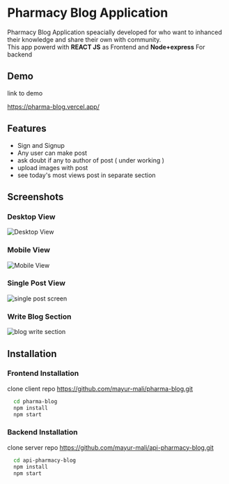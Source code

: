 
# Pharmacy Blog Application

Pharmacy Blog Application speacially developed for who want to inhanced their knowledge and share their own with community.  
This app powerd with **REACT JS** as Frontend and **Node+express** For backend



## Demo

link to demo

https://pharma-blog.vercel.app/
## Features

- Sign and Signup
- Any user can make post  
- ask doubt if any to author of post ( under working )
- upload images with post
- see today's most views post in separate section


## Screenshots

### Desktop View
![Desktop View](https://i.ibb.co/2nRp2xs/desktop-view.jpg)

### Mobile View
![Mobile View ](https://i.ibb.co/zQHhvzb/mobile-view.jpg)

### Single Post View
![single post screen](https://i.ibb.co/6DxKPK7/Single-post-view.jpg)

### Write Blog Section
![blog write section](https://i.ibb.co/tqzqp1Q/write-blog-section.jpg)



## Installation
### Frontend Installation
clone client repo https://github.com/mayur-mali/pharma-blog.git 



```bash
  cd pharma-blog 
  npm install
  npm start
```

### Backend Installation
clone server repo https://github.com/mayur-mali/api-pharmacy-blog.git
```bash
  cd api-pharmacy-blog
  npm install
  npm start
```

